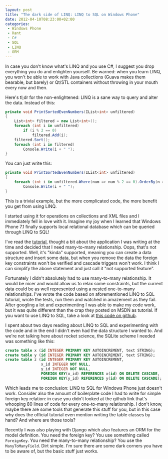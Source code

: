 ```yaml
---
layout: post
title: "The dark side of LINQ: LINQ to SQL on Windows Phone"
date: 2012-04-10T08:23:00+02:00
categories:
 - Windows Phone
 - Rant
 - C#
 - SQL
 - LINQ
 - ORM
---
```


In case you don't know what's LINQ and you use C#, I suggest you drop everything you do and enlighten yourself. Be warned: when you learn LINQ, you won't be able to work with Java collections (Guava makes them bearable, but barely) or Qt/STL containers without throwing in your mouth every now and then.

Here's tl;dr for the non-enlightened: LINQ is a sane way to query and alter the data. Instead of this:

``` c#
private void PrintSortedEvenNumbers(IList<int> unfiltered)
{
    List<int> filtered = new List<int>();
    foreach (int i in unfiltered)
        if (i % 2 == 0)
            filtered.Add(i);
    filtered.Sort();
    foreach (int i in filtered)
        Console.Write(i + " ");
}
```

You can just write this:

``` c#
private void PrintSortedEvenNumbers(IList<int> unfiltered)
{
    foreach (int i in unfiltered.Where(num => num % 2 == 0).OrderBy(n => n))
        Console.Write(i + " ");
}
```

This is a trivial example, but the more complicated code, the more benefit you get from using LINQ.

I started using it for operations on collections and XML files and I immediately fell in love with it. Imagine my joy when I learned that Windows Phone 7.1 finally supports local relational database which can be queried through LINQ to SQL!

I've read the [tutorial](http://msdn.microsoft.com/en-us/library/hh286405(v=vs.92).aspx), thought a bit about the application I was writing at the time and decided that I need many-to-many relationship. Oops, that's not supported. Well, it's "kinda" supported, meaning you can create a data structure and insert some data, but when you remove the data the foreign key constraints won't be verified and cascade triggers won't work. I think I can simplify the above statement and just call it "not supported feature".

Fortunately I didn't absolutely had to use many-to-many relationship. It would be nicer and would allow us to relax some constraints, but the current data could be as well represented using a nested one-to-many relationships. I've wrote the code based on aforementioned LINQ to SQL tutorial, wrote the tests, run them and watched in amazement as they fail. After googling a lot and experimenting I was able to make my code work, but it was quite different than the crap they posted on MSDN as tutorial. If you want to use LINQ to SQL, take a look at [this code on github](https://gist.github.com/1682648).

I spent about two days reading about LINQ to SQL and experimenting with the code and in the end I didn't even had the data structure I wanted to. And we're not talking here about rocket science, the SQLite scheme I needed was something like this:

``` sql
create table x (id INTEGER PRIMARY KEY AUTOINCREMENT, text STRING);
create table y (id INTEGER PRIMARY KEY AUTOINCREMENT, text STRING);
create table z (id INTEGER PRIMARY KEY AUTOINCREMENT,
                x_id INTEGER NOT NULL,
                y_id INTEGER NOT NULL,
                FOREIGN KEY(x_id) REFERENCES x(id) ON DELETE CASCADE,
                FOREIGN KEY(y_id) REFERENCES y(id) ON DELETE CASCADE);

```

Which leads me to conclusion: LINQ to SQL for Windows Phone just doesn't work. Consider also the amount of boilerplate code I had to write for simple foreign key relation: in case you didn't looked at the github link that's whooping 80 lines of code for every one-to-many relationship. I don't know, maybe there are some tools that generate this stuff for you, but in this case why does the official tutorial even mention writing the table classes by hand? And where are those tools?

Recently I was also playing with Django which also features an ORM for the model definition. You need the foreign key? You use something called `ForeignKey`. You need the many-to-many relationship? You use the `ManyToManyField`. Dirt simple. I'm sure there are some dark corners you have to be aware of, but the basic stuff just works.
